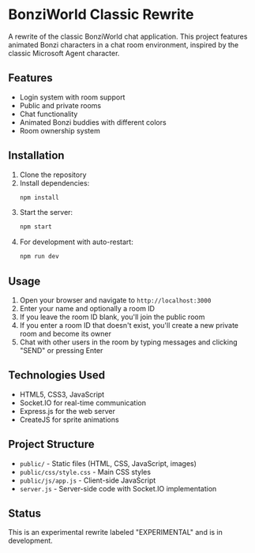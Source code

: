 # BonziWorld Classic Rewrite

A rewrite of the classic BonziWorld chat application. This project features animated Bonzi characters in a chat room environment, inspired by the classic Microsoft Agent character.

## Features

- Login system with room support
- Public and private rooms
- Chat functionality
- Animated Bonzi buddies with different colors
- Room ownership system

## Installation

1. Clone the repository
2. Install dependencies:
   ```bash
   npm install
   ```
3. Start the server:
   ```bash
   npm start
   ```
4. For development with auto-restart:
   ```bash
   npm run dev
   ```

## Usage

1. Open your browser and navigate to `http://localhost:3000`
2. Enter your name and optionally a room ID
3. If you leave the room ID blank, you'll join the public room
4. If you enter a room ID that doesn't exist, you'll create a new private room and become its owner
5. Chat with other users in the room by typing messages and clicking "SEND" or pressing Enter

## Technologies Used

- HTML5, CSS3, JavaScript
- Socket.IO for real-time communication
- Express.js for the web server
- CreateJS for sprite animations

## Project Structure

- `public/` - Static files (HTML, CSS, JavaScript, images)
- `public/css/style.css` - Main CSS styles
- `public/js/app.js` - Client-side JavaScript
- `server.js` - Server-side code with Socket.IO implementation

## Status

This is an experimental rewrite labeled "EXPERIMENTAL" and is in development. 

